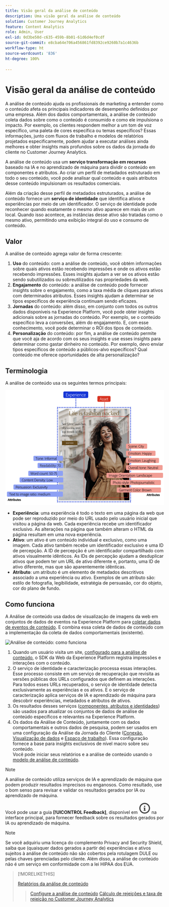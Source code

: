 ```yaml
---
title: Visão geral da análise de conteúdo
description: Uma visão geral da análise de conteúdo
solution: Customer Journey Analytics
feature: Content Analytics
role: Admin, User
exl-id: 0d3be50d-c635-459b-8b01-61d6d4ef0cdf
source-git-commit: e8cba64e706a456861fd8392ce9260b7a1c4636b
workflow-type: ht
source-wordcount: '836'
ht-degree: 100%

---
```


# Visão geral da análise de conteúdo

A análise de conteúdo ajuda os profissionais de marketing a entender como o conteúdo afeta os principais indicadores de desempenho definidos por uma empresa. Além dos dados comportamentais, a análise de conteúdo coleta dados sobre como o conteúdo é consumido e como ele impulsiona o impacto. Por exemplo, os clientes respondem melhor a um tom de voz específico, uma paleta de cores específica ou temas específicos? Essas informações, junto com fluxos de trabalho e modelos de relatórios projetados especificamente, podem ajudar a executar análises ainda melhores e obter insights mais profundos sobre os dados da jornada do cliente no Customer Journey Analytics.

A análise de conteúdo usa um **serviço transformação em recursos** baseado na IA e no aprendizado de máquina para dividir o conteúdo em componentes e atributos. Ao criar um perfil de metadados estruturado em todo o seu conteúdo, você pode analisar qual conteúdo e quais atributos desse conteúdo impulsionam os resultados comerciais.

Além da criação desse perfil de metadados estruturados, a análise de conteúdo fornece um **serviço de identidade** que identifica ativos e experiências por meio de um identificador. O serviço de identidade pode reconhecer quando exatamente o mesmo ativo aparece em mais de um local. Quando isso acontece, as instâncias desse ativo são tratadas como o mesmo ativo, permitindo uma exibição integral do uso e consumo de conteúdo.

## Valor

A análise de conteúdo agrega valor de forma crescente:

1. **Uso** do conteúdo: com a análise de conteúdo, você obtém informações sobre quais ativos estão recebendo impressões e onde os ativos estão recebendo impressões. Esses insights ajudam a ver se os ativos estão sendo subutilizados ou sobreutilizados nas propriedades da web.
1. **Engajamento** do conteúdo: a análise de conteúdo pode fornecer insights sobre o engajamento, como a taxa média de cliques para ativos com determinados atributos. Esses insights ajudam a determinar se tipos específicos de experiência continuam sendo eficazes.
1. **Jornadas** do conteúdo: além disso, em conjunto com todos os outros dados disponíveis na Experience Platform, você pode obter insights adicionais sobre as jornadas do conteúdo. Por exemplo, se o conteúdo específico leva a conversões, além do engajamento. E, com esse conhecimento, você pode determinar o ROI dos tipos de conteúdo.
1. **Personalização** do conteúdo: por fim, a análise de conteúdo permite que você aja de acordo com os seus insights e use esses insights para determinar como gastar dinheiro no conteúdo. Por exemplo, devo enviar tipos específicos de conteúdo a públicos-alvo específicos? Qual conteúdo me oferece oportunidades de alta personalização?

## Terminologia

A análise de conteúdo usa os seguintes termos principais:

![Ativos e experiências](/help/content-analytics/assets/content-analytics-experience-asset.png)

* **Experiência**: uma experiência é todo o texto em uma página da web que pode ser reproduzido por meio do URL usado pelo usuário inicial que visitou a página da web. Cada experiência recebe um identificador exclusivo. As alterações na página que também alteram o HTML da página resultam em uma nova experiência.
* **Ativo**: um ativo é um conteúdo individual e exclusivo, como uma imagem. Cada ativo também recebe um identificador exclusivo e uma ID de percepção. A ID de percepção é um identificador compartilhado com ativos visualmente idênticos. As IDs de percepção ajudam a desduplicar ativos que podem ter um URL de ativo diferente e, portanto, uma ID de ativo diferente, mas que são aparentemente idênticas.
* **Atributo**: um atributo é um elemento de metadados descritivos associado a uma experiência ou ativo. Exemplos de um atributo são: estilo de fotografia, legibilidade, estratégia de persuasão, cor do objeto, cor do plano de fundo.

## Como funciona

A Análise de conteúdo usa dados de visualização de imagens da web em conjuntos de dados de eventos na Experience Platform para [coletar dados de eventos de conteúdo](config/datacollection.md). E combina essa coleta de dados de conteúdo com a implementação da coleta de dados comportamentais (existente).

![Análise de conteúdo: como funciona](assets/aca-overview.gif)

1. Quando um usuário visita um site, [configurado para a análise de conteúdo](config/configuration.md), o SDK da Web da Experience Platform registra impressões e interações com o conteúdo.
1. O serviço de identidade e caracterização processa essas interações. Esse processo consiste em um serviço de recuperação que revisita as versões públicas dos URLs configurados que definem as interações. Para todos esses URLs recuperados, o serviço de identidade detecta exclusivamente as experiências e os ativos. E o serviço de caracterização aplica serviços de IA e aprendizado de máquina para descobrir experiências, metadados e atributos de ativos.
1. Os resultados desses serviços ([componentes, atributos e identidades](/help/content-analytics/report/components.md)) são usados para atualizar os conjuntos de dados de análise de conteúdo específicos e relevantes na Experience Platform.
1. Os dados da Análise de Conteúdo, juntamente com os dados comportamentais e outros dados de pesquisa, podem ser usados em uma configuração da Análise da Jornada do Cliente ([Conexão](/help/connections/overview.md), [Visualização de dados](/help/data-views/data-views.md) e [Espaço de trabalho](/help/analysis-workspace/home.md)). Essa configuração fornece a base para insights exclusivos de nível macro sobre seu conteúdo. <br/>Você pode iniciar seus relatórios e a análise de conteúdo usando o [modelo de análise de conteúdo](/help/content-analytics/report/report.md#template).


>[!NOTE]
>
>A análise de conteúdo utiliza serviços de IA e aprendizado de máquina que podem produzir resultados imprecisos ou enganosos. Como resultado, use o bom senso para revisar e validar os resultados gerados por IA ou aprendizado de máquina.
>
>Você pode usar a guia **[!UICONTROL Feedback]**, disponível em ![InfoOutline](/help/assets/icons/InfoOutline.svg) na interface principal, para fornecer feedback sobre os resultados gerados por IA ou aprendizado de máquina.
>

>[!NOTE]
>
>Se você adquiriu uma licença do complemento Privacy and Security Shield, saiba que (quaisquer dados gerados a partir de) experiências e ativos sujeitos à análise de conteúdo não são cobertos pela rotulagem DULE ou pelas chaves gerenciadas pelo cliente. Além disso, a análise de conteúdo não é um serviço em conformidade com a lei HIPAA dos EUA.
>


>[!MORELIKETHIS]
>
>[Relatórios da análise de conteúdo](report/report.md)
>>[Configure a análise de conteúdo](config/configuration.md)
>>[Cálculo de rejeições e taxa de rejeição no Customer Journey Analytics](https://experienceleaguecommunities.adobe.com/t5/adobe-analytics-blogs/calculating-bounces-amp-bounce-rate-in-adobe-customer-journey/ba-p/706446?profile.language=pt#M454)
>

